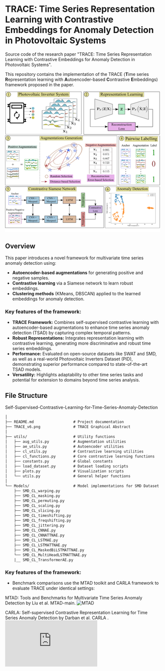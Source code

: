 # TRACE: Time Series Representation Learning with Contrastive Embeddings for Anomaly Detection in Photovoltaic Systems
Source code of the research paper "TRACE: Time Series Representation Learning with Contrastive Embeddings for Anomaly Detection in Photovoltaic Systems". 

This repository contains the implementation of the TRACE (**T**ime series
**R**epresentation learning with **A**utoencoder-based **C**ontrastive **E**mbeddings) framework proposed in the paper.

![TRACE Graphical Abstract](TRACE_v8.jpg)

## Overview
This paper introduces a novel framework for multivariate time series anomaly detection using:
- **Autoencoder-based augmentations** for generating positive and negative samples. 
- **Contrastive learning** via a Siamese network to learn robust embeddings. 
- **Clustering methods** (KMeans, DBSCAN) applied to the learned embeddings for anomaly detection. 


### Key features of the framework:
- **TRACE Framework:** Combines self-supervised contrastive learning with autoencoder-based augmentations to enhance time series anomaly detection (TSAD) by capturing complex temporal patterns.
- **Robust Representations:** Integrates representation learning with contrastive learning, generating more discriminative and robust time series embeddings.
- **Performance:** Evaluated on open-source datasets like SWAT and SMD, as well as a real-world Photovoltaic Inverters Dataset (PID), demonstrating superior performance compared to state-of-the-art TSAD models.
- **Versatility:** Highlights adaptability to other time series tasks and potential for extension to domains beyond time series analysis.

## File Structure

Self-Supervised-Contrastive-Learning-for-Time-Series-Anomaly-Detection
```
│
├── README.md                  # Project documentation
├── TRACE_v6.png               # TRACE Graphical Abstract
│
├── utils/                     # Utility functions
│   ├── aug_utils.py           # Augmentation utilities
│   ├── ae_utils.py            # Autoencoder utilities
│   ├── cl_utils.py            # Contrastive learning utilities
│   ├── cl_functions.py        # Core contrastive learning functions
│   ├── constants.py           # Global constants
│   ├── load_dataset.py        # Dataset loading scripts
│   ├── plots.py               # Visualization scripts
│   └── utils.py               # General helper functions
│
└── Models/                    # Model implementations for SMD Dataset
    ├── SMD_CL_warping.py
    ├── SMD_CL_masking.py
    ├── SMD_CL_permuting.py
    ├── SMD_CL_scaling.py
    ├── SMD_CL_slicing.py
    ├── SMD_CL_timeshifting.py
    ├── SMD_CL_freqshifting.py
    ├── SMD_CL_jittering.py
    ├── SMD_CL_CNNAE.py
    ├── SMD_CL_CNNATTNAE.py
    ├── SMD_CL_LSTMAE.py
    ├── SMD_CL_LSTMATTNAE.py
    ├── SMD_CL_MaskedBiLSTMATTNAE.py       
    └── SMD_CL_MultiHeadLSTMATTNAE.py
    |__ SMD_CL_TransformerAE.py

```
### Key features of the framework:
- Benchmark comparisons use the MTAD toolkit and CARLA framework to evaluate TRACE under identical settings:

MTAD: Tools and Benchmarks for Multivariate Time Series Anomaly Detection by Liu et al. MTAD-main.
![MTAD](https://github.com/OpsPAI/MTAD/tree/main)

CARLA: Self-supervised Contrastive Representation Learning for Time Series Anomaly Detection by Darban et al. CARLA .
![CARLA](https://github.com/zamanzadeh/CARLA/raw/main/README.md?raw=true)
